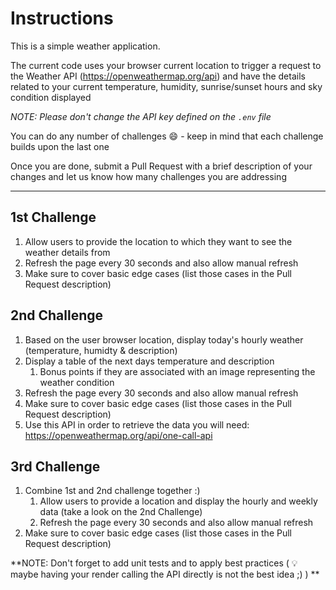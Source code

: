 # Instructions

This is a simple weather application. 

The current code uses your browser current location to trigger a request to the Weather API (https://openweathermap.org/api) and have the details related to your current temperature, humidity, sunrise/sunset hours and sky condition displayed

*NOTE: Please don't change the API key defined on the `.env` file*


You can do any number of challenges :smile: - keep in mind that each challenge builds upon the last one

Once you are done, submit a Pull Request with a brief description of your changes and let us know how many challenges you are addressing

****

## 1st Challenge

1. Allow users to provide the location to which they want to see the weather details from
2. Refresh the page every 30 seconds and also allow manual refresh
4. Make sure to cover basic edge cases (list those cases in the Pull Request description)

## 2nd Challenge

1. Based on the user browser location, display today's hourly weather (temperature, humidty & description)
2. Display a table of the next days temperature and description
   1. Bonus points if they are associated with an image representing the weather condition
3. Refresh the page every 30 seconds and also allow manual refresh
5. Make sure to cover basic edge cases (list those cases in the Pull Request description)
6. Use this API in order to retrieve the data you will need: https://openweathermap.org/api/one-call-api


## 3rd Challenge
1. Combine 1st and 2nd challenge together :)
   1. Allow users to provide a location and display the hourly and weekly data (take a look on the 2nd Challenge)
   2. Refresh the page every 30 seconds and also allow manual refresh
2. Make sure to cover basic edge cases (list those cases in the Pull Request description)


**NOTE: Don't forget to add unit tests and to apply best practices ( :bulb: maybe having your render calling the API directly is not the best idea ;) )
**